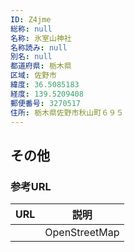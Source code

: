 ```yaml
---
ID: Z4jme
総称: null
名称: 氷室山神社
名称読み: null
別名: null
都道府県: 栃木県
区域: 佐野市
緯度: 36.5085183
経度: 139.5209408
郵便番号: 3270517
住所: 栃木県佐野市秋山町６９５
---
```


## その他

### 参考URL

| URL | 説明          |
| --- | ------------- |
|     | OpenStreetMap |
